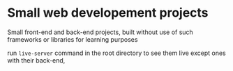 # Small web developement projects

Small front-end and back-end projects, built without use of such frameworks or libraries for learning purposes


run `live-server` command in the root directory to see them live except ones with their back-end,
